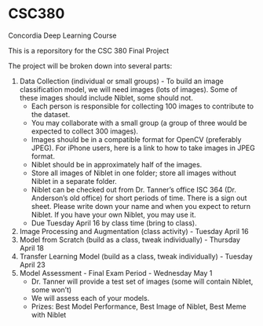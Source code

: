 # CSC380
Concordia Deep Learning Course

This is a reporsitory for the CSC 380 Final Project

The project will be broken down into several parts:
1. Data Collection (individual or small groups) - To build an image classification model, we will need images (lots of images). Some of these images should include Niblet, some should not.
    * Each person is responsible for collecting 100 images to contribute to the dataset.
    * You may collaborate with a small group (a group of three would be expected to collect 300 images).
    * Images should be in a compatible format for OpenCV (preferably JPEG). For iPhone users, here is a link to how to take images in JPEG format.
    *  Niblet should be in approximately half of the images.
    *  Store all images of Niblet in one folder; store all images without Niblet in a separate folder.
    *  Niblet can be checked out from Dr. Tanner’s office ISC 364 (Dr. Anderson’s old office) for short periods of time. There is a sign out sheet. Please write down your name and when you expect to return Niblet. If you have your own Niblet, you may use it.
    *  Due Tuesday April 16 by class time (bring to class).
2. Image Processing and Augmentation (class activity) - Tuesday April 16
3. Model from Scratch (build as a class, tweak individually) - Thursday April 18
4. Transfer Learning Model (build as a class, tweak individually) - Tuesday April 23
5. Model Assessment - Final Exam Period - Wednesday May 1
    * Dr. Tanner will provide a test set of images (some will contain Niblet, some won’t)
    * We will assess each of your models.
    * Prizes: Best Model Performance, Best Image of Niblet, Best Meme with Niblet
